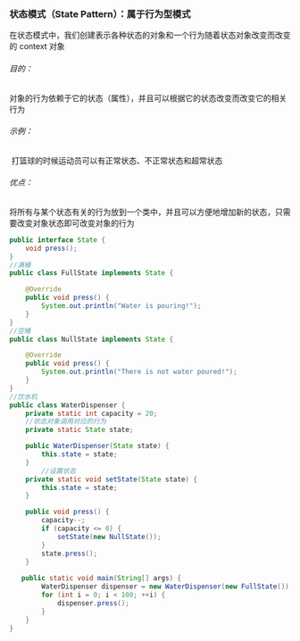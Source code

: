### 状态模式（State Pattern）：属于行为型模式

​	在状态模式中，我们创建表示各种状态的对象和一个行为随着状态对象改变而改变的 context 对象

###### 目的：

​	对象的行为依赖于它的状态（属性），并且可以根据它的状态改变而改变它的相关行为

###### 示例：

​	打篮球的时候运动员可以有正常状态、不正常状态和超常状态

###### 优点： 

将所有与某个状态有关的行为放到一个类中，并且可以方便地增加新的状态，只需要改变对象状态即可改变对象的行为

```java
public interface State {
    void press();
}
//满桶
public class FullState implements State {

    @Override
    public void press() {
        System.out.println("Water is pouring!");
    }
}
//空桶
public class NullState implements State {

    @Override
    public void press() {
        System.out.println("There is not water poured!");
    }
}
//饮水机
public class WaterDispenser {
    private static int capacity = 20;
  	//状态对象调用对应的行为
    private static State state;

    public WaterDispenser(State state) {
        this.state = state;
    }
		//设置状态
    private static void setState(State state) {
        this.state = state;
    }

    public void press() {
        capacity--;
        if (capacity <= 0) {
            setState(new NullState());
        }
        state.press();
    }
   
   public static void main(String[] args) {
        WaterDispenser dispenser = new WaterDispenser(new FullState());
        for (int i = 0; i < 100; ++i) {
            dispenser.press();
        }
    }
}
```

